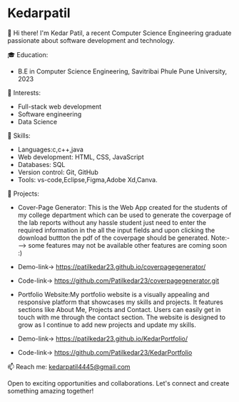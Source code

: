 # Kedarpatil
👋 Hi there! I'm Kedar Patil, a recent Computer Science Engineering graduate passionate about software development and technology.

🎓 Education:
- B.E in Computer Science Engineering, Savitribai Phule Pune University, 2023

💼 Interests:
- Full-stack web development
- Software engineering
- Data Science

🚀 Skills:
- Languages:c,c++,java
- Web development: HTML, CSS, JavaScript
- Databases: SQL
- Version control: Git, GitHub
- Tools: vs-code,Eclipse,Figma,Adobe Xd,Canva.

🌟 Projects:
- Cover-Page Generator: This is the Web App created for the students of my college department which can be used to generate the coverpage of the lab reports without any hassle student just need to enter the required information in the all the input fields and upon clicking the download buttton the pdf of the coverpage should be generated. Note:---> some features may not be available other features are coming soon :)
-  Demo-link->  https://patilkedar23.github.io/coverpagegenerator/
-  Code-link->  https://github.com/Patilkedar23/coverpagegenerator.git

- Portfolio Website:My portfolio website is a visually appealing and responsive platform that showcases my skills and projects. It features sections like About Me, Projects and Contact. Users can easily get in touch with me through the contact section. The website is designed to grow as I continue to add new projects and update my skills.
-  Demo-link->  https://patilkedar23.github.io/KedarPortfolio/
-  Code-link->  https://github.com/Patilkedar23/KedarPortfolio
  
📫 Reach me: kedarpatil4445@gmail.com

Open to exciting opportunities and collaborations. Let's connect and create something amazing together!
